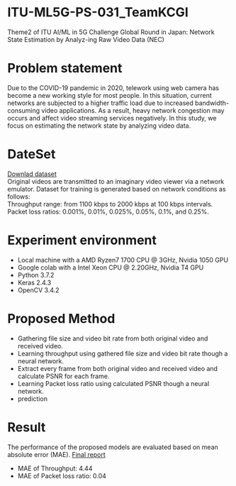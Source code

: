 # ITU-ML5G-PS-031_TeamKCGI
Theme2 of ITU AI/ML in 5G Challenge Global Round in Japan: Network State Estimation by Analyz-ing Raw Video Data (NEC)
# Problem statement
Due to the COVID-19 pandemic in 2020, telework using web camera has become a new working style for most people. In this situation, current networks are subjected to a higher traffic load due to increased bandwidth-consuming video applications. As a result, heavy network congestion may occurs and affect video streaming services negatively. In this study, we focus on estimating the network state by analyzing video data.
# DateSet
[Downlad dataset](https://www.ieice.org/~rising/AI-5G/dataset/theme2-NEC/dataset_and_issue.tar.gz)  
Original videos are transmitted to an imaginary video viewer via a network emulator. Dataset for training is generated based on network conditions as follows:  
Throughput range: from 1100 kbps to 2000 kbps at 100 kbps intervals.  
Packet loss ratios: 0.001%, 0.01%, 0.025%, 0.05%, 0.1%, and 0.25%.
# Experiment environment
- Local machine with a AMD Ryzen7 1700 CPU @ 3GHz, Nvidia 1050 GPU 
- Google colab with a Intel Xeon CPU @ 2.20GHz, Nvidia T4 GPU
- Python 3.7.2
- Keras 2.4.3
- OpenCV 3.4.2
# Proposed Method
- Gathering file size and video bit rate from both original video and received video.
- Learning throughput using gathered file size and video bit rate though a neural network.
- Extract every frame from both original video and received video and calculate PSNR for each frame.
- Learning Packet loss ratio using calculated PSNR though a neural network.
- prediction
# Result
The performance of the proposed models are evaluated based on mean absolute error (MAE).
[Final report](https://github.com/ITU-AI-ML-in-5G-Challenge/ITU-ML5G-PS-031_TeamKCGI/blob/main/ITU-JP-Theme2_Report_KCGI.pdf)
- MAE of Throughput: 4.44 
- MAE of Packet loss ratio: 0.04

